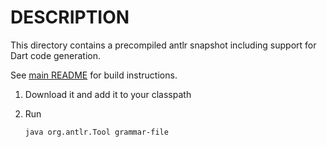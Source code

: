 
# DESCRIPTION

This directory contains a precompiled antlr snapshot including support for
Dart code generation.

See [main README](../README.md) for build instructions. 


1. Download it and add it to your classpath

2. Run
   ```
   java org.antlr.Tool grammar-file
   ```
